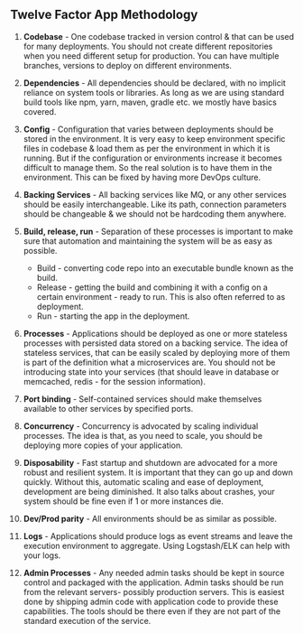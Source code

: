## Twelve Factor App Methodology

1. **Codebase** - One codebase tracked in version control & that can be used for many deployments. You should not 
create different repositories when you need different setup for production. You can have multiple branches, versions
to deploy on different environments.

2. **Dependencies** - All dependencies should be declared, with no implicit reliance on system tools or libraries.
As long as we are using standard build tools like npm, yarn, maven, gradle etc. we mostly have basics covered.


3. **Config** - Configuration that varies between deployments should be stored in the environment. It is very easy to
keep environment specific files in codebase & load them as per the environment in which it is running. But if the
configuration or environments increase it becomes difficult to manage them. So the real solution is to have them in 
the environment. This can be fixed by having more DevOps culture.


4. **Backing Services** - All backing services like MQ, or any other services should be easily interchangeable.
Like its path, connection parameters should be changeable & we should not be hardcoding them anywhere.

5. **Build, release, run** - Separation of these processes is important to make sure that automation and maintaining 
	the system will be as easy as possible.
	* Build - converting code repo into an executable bundle known as the build.
	* Release - getting the build and combining it with a config on a certain environment - ready to run. 
		This is also often referred to as deployment.
	* Run - starting the app in the deployment.

6. **Processes** - Applications should be deployed as one or more stateless processes with persisted data stored on a 
	backing service. The idea of stateless services, that can be easily scaled by deploying more of them is part 
	of the definition what a microservices are. You should not be introducing state into your services 
	(that should leave in database or memcached, redis - for the session information).
	
7. **Port binding** - Self-contained services should make themselves available to other services by specified ports.

8. **Concurrency** - Concurrency is advocated by scaling individual processes. The idea is that, as you need to 
scale, you should be deploying more copies of your application.

9. **Disposability** - Fast startup and shutdown are advocated for a more robust and resilient system.  It is 
important that they can go up and down quickly. Without this, automatic scaling and ease of deployment, 
development are being diminished. It also talks about crashes, your system should be fine even if 1 or more instances
die.

10. **Dev/Prod parity** - All environments should be as similar as possible.

11. **Logs** - Applications should produce logs as event streams and leave the execution environment to aggregate.
	Using Logstash/ELK can help with your logs.
	
12. **Admin Processes** - Any needed admin tasks should be kept in source control and packaged with the application.
Admin tasks should be run from the relevant servers- possibly production servers. This is easiest done by 
shipping admin code with application code to provide these capabilities. The tools should be there even if 
they are not part of the standard execution of the service.